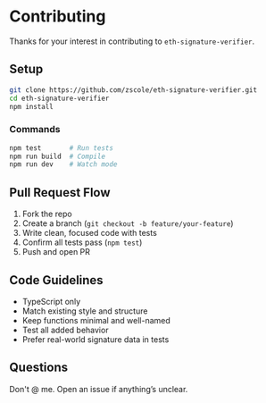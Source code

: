 # Contributing

Thanks for your interest in contributing to `eth-signature-verifier`.

## Setup

```bash
git clone https://github.com/zscole/eth-signature-verifier.git
cd eth-signature-verifier
npm install
````

### Commands

```bash
npm test       # Run tests
npm run build  # Compile
npm run dev    # Watch mode
```

## Pull Request Flow 

1. Fork the repo
2. Create a branch (`git checkout -b feature/your-feature`)
3. Write clean, focused code with tests
4. Confirm all tests pass (`npm test`)
5. Push and open PR

## Code Guidelines

* TypeScript only
* Match existing style and structure
* Keep functions minimal and well-named
* Test all added behavior
* Prefer real-world signature data in tests

## Questions

Don't @ me. Open an issue if anything’s unclear.

 